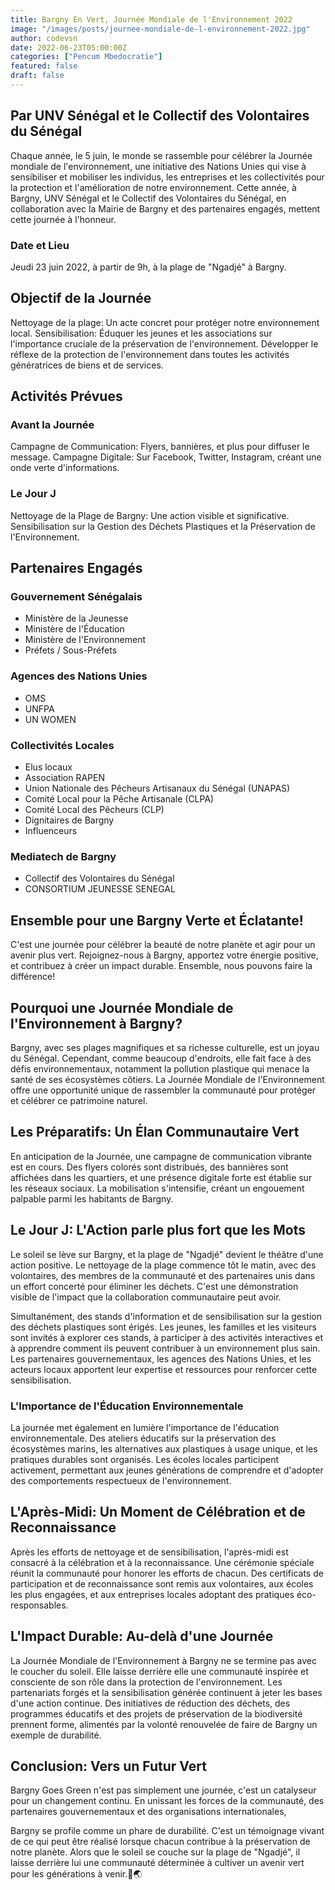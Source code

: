 ```yaml
---
title: Bargny En Vert, Journée Mondiale de l'Environnement 2022
image: "/images/posts/journee-mondiale-de-l-environnement-2022.jpg"
author: codevsn
date: 2022-06-23T05:00:00Z
categories: ["Pencum Mbedocratie"]
featured: false
draft: false
---
```


## Par UNV Sénégal et le Collectif des Volontaires du Sénégal

Chaque année, le 5 juin, le monde se rassemble pour célébrer la Journée mondiale de l'environnement, une initiative des Nations Unies qui vise à sensibiliser et mobiliser les individus, les entreprises et les collectivités pour la protection et l'amélioration de notre environnement. Cette année, à Bargny, UNV Sénégal et le Collectif des Volontaires du Sénégal, en collaboration avec la Mairie de Bargny et des partenaires engagés, mettent cette journée à l'honneur.

### Date et Lieu

Jeudi 23 juin 2022, à partir de 9h, à la plage de "Ngadjé" à Bargny.

## Objectif de la Journée

Nettoyage de la plage: Un acte concret pour protéger notre environnement local.
Sensibilisation: Éduquer les jeunes et les associations sur l'importance cruciale de la préservation de l'environnement. Développer le réflexe de la protection de l'environnement dans toutes les activités génératrices de biens et de services.

## Activités Prévues

### Avant la Journée

Campagne de Communication: Flyers, bannières, et plus pour diffuser le message.
Campagne Digitale: Sur Facebook, Twitter, Instagram, créant une onde verte d'informations.

### Le Jour J

Nettoyage de la Plage de Bargny: Une action visible et significative.
Sensibilisation sur la Gestion des Déchets Plastiques et la Préservation de l'Environnement.

## Partenaires Engagés

### Gouvernement Sénégalais

- Ministère de la Jeunesse
- Ministère de l'Éducation
- Ministère de l'Environnement
- Préfets / Sous-Préfets

### Agences des Nations Unies

- OMS
- UNFPA
- UN WOMEN

### Collectivités Locales

- Elus locaux
- Association RAPEN
- Union Nationale des Pêcheurs Artisanaux du Sénégal (UNAPAS)
- Comité Local pour la Pêche Artisanale (CLPA)
- Comité Local des Pêcheurs (CLP)
- Dignitaires de Bargny
- Influenceurs

### Mediatech de Bargny

- Collectif des Volontaires du Sénégal
- CONSORTIUM JEUNESSE SENEGAL

## Ensemble pour une Bargny Verte et Éclatante!

C'est une journée pour célébrer la beauté de notre planète et agir pour un avenir plus vert. Rejoignez-nous à Bargny, apportez votre énergie positive, et contribuez à créer un impact durable. Ensemble, nous pouvons faire la différence!

## Pourquoi une Journée Mondiale de l'Environnement à Bargny?

Bargny, avec ses plages magnifiques et sa richesse culturelle, est un joyau du Sénégal. Cependant, comme beaucoup d'endroits, elle fait face à des défis environnementaux, notamment la pollution plastique qui menace la santé de ses écosystèmes côtiers. La Journée Mondiale de l'Environnement offre une opportunité unique de rassembler la communauté pour protéger et célébrer ce patrimoine naturel.

## Les Préparatifs: Un Élan Communautaire Vert

En anticipation de la Journée, une campagne de communication vibrante est en cours. Des flyers colorés sont distribués, des bannières sont affichées dans les quartiers, et une présence digitale forte est établie sur les réseaux sociaux. La mobilisation s'intensifie, créant un engouement palpable parmi les habitants de Bargny.

## Le Jour J: L'Action parle plus fort que les Mots

Le soleil se lève sur Bargny, et la plage de "Ngadjé" devient le théâtre d'une action positive. Le nettoyage de la plage commence tôt le matin, avec des volontaires, des membres de la communauté et des partenaires unis dans un effort concerté pour éliminer les déchets. C'est une démonstration visible de l'impact que la collaboration communautaire peut avoir.

Simultanément, des stands d'information et de sensibilisation sur la gestion des déchets plastiques sont érigés. Les jeunes, les familles et les visiteurs sont invités à explorer ces stands, à participer à des activités interactives et à apprendre comment ils peuvent contribuer à un environnement plus sain. Les partenaires gouvernementaux, les agences des Nations Unies, et les acteurs locaux apportent leur expertise et ressources pour renforcer cette sensibilisation.

### L'Importance de l'Éducation Environnementale

La journée met également en lumière l'importance de l'éducation environnementale. Des ateliers éducatifs sur la préservation des écosystèmes marins, les alternatives aux plastiques à usage unique, et les pratiques durables sont organisés. Les écoles locales participent activement, permettant aux jeunes générations de comprendre et d'adopter des comportements respectueux de l'environnement.

## L'Après-Midi: Un Moment de Célébration et de Reconnaissance

Après les efforts de nettoyage et de sensibilisation, l'après-midi est consacré à la célébration et à la reconnaissance. Une cérémonie spéciale réunit la communauté pour honorer les efforts de chacun. Des certificats de participation et de reconnaissance sont remis aux volontaires, aux écoles les plus engagées, et aux entreprises locales adoptant des pratiques éco-responsables.

## L'Impact Durable: Au-delà d'une Journée

La Journée Mondiale de l'Environnement à Bargny ne se termine pas avec le coucher du soleil. Elle laisse derrière elle une communauté inspirée et consciente de son rôle dans la protection de l'environnement. Les partenariats forgés et la sensibilisation générée continuent à jeter les bases d'une action continue. Des initiatives de réduction des déchets, des programmes éducatifs et des projets de préservation de la biodiversité prennent forme, alimentés par la volonté renouvelée de faire de Bargny un exemple de durabilité.

## Conclusion: Vers un Futur Vert

Bargny Goes Green n'est pas simplement une journée, c'est un catalyseur pour un changement continu. En unissant les forces de la communauté, des partenaires gouvernementaux et des organisations internationales,

 Bargny se profile comme un phare de durabilité. C'est un témoignage vivant de ce qui peut être réalisé lorsque chacun contribue à la préservation de notre planète. Alors que le soleil se couche sur la plage de "Ngadjé", il laisse derrière lui une communauté déterminée à cultiver un avenir vert pour les générations à venir.💚🌏

